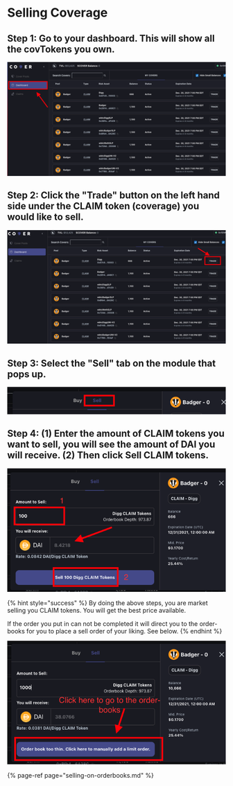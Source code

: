 # Selling Coverage

## **Step 1: Go to your dashboard. This will show all the covTokens you own.** 

![](../../.gitbook/assets/screen-shot-2021-04-30-at-10.39.44-pm.png)

## Step 2: Click the "Trade" button on the left hand side under the CLAIM token \(coverage\) you would like to sell. 

![](../../.gitbook/assets/screen-shot-2021-04-30-at-10.43.06-pm.png)

## Step 3: Select the "Sell" tab on the module that pops up.

![](../../.gitbook/assets/screen-shot-2021-04-30-at-11.08.33-pm.png)

## Step 4: \(1\) Enter the amount of CLAIM tokens you want to sell, you will see the amount of DAI you will receive. \(2\) Then click Sell CLAIM tokens.

![](../../.gitbook/assets/screen-shot-2021-04-30-at-11.03.12-pm.png)

{% hint style="success" %}
By doing the above steps, you are market selling you CLAIM tokens. You will get the best price available.  
  
If the order you put in can not be completed it will direct you to the order-books for you to place a sell order of your liking. See below. 
{% endhint %}

![](../../.gitbook/assets/screen-shot-2021-04-30-at-11.17.04-pm.png)



{% page-ref page="selling-on-orderbooks.md" %}



